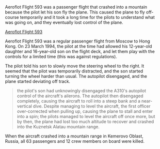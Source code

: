 Aeroflot Flight 593 was a passenger flight that crashed into a mountain because the pilot let his son fly the plane. This caused the plane to fly off-course temporarily and it took a long time for the pilots to understand what was going on, and they eventually lost control of the plane.

[Aeroflot Flight 593](https://en.wikipedia.org/wiki/Aeroflot_Flight_593)

Aeroflot Flight 593 was a regular passenger flight from Moscow to Hong Kong. On 23 March 1994, the pilot at the time had allowed his 12-year-old daughter and 16-year-old son on the flight deck, and let them play with the controls for a limited time (this was against regulations).

The pilot told his son to slowly move the steering wheel to the right. It seemed that the pilot was temporarily distracted, and the son started turning the wheel harder than usual. The autopilot disengaged, and the plane started deviating off track.

> the pilot's son had unknowingly disengaged the A310's autopilot control of the aircraft's ailerons. The autopilot then disengaged completely, causing the aircraft to roll into a steep bank and a near-vertical dive. Despite managing to level the aircraft, the first officer over-corrected when pulling up, causing the plane to stall and enter into a spin; the pilots managed to level the aircraft off once more, but by then, the plane had lost too much altitude to recover and crashed into the Kuznetsk Alatau mountain range.

When the aircraft crashed into a mountain range in Kemerovo Oblast, Russia, all 63 passengers and 12 crew members on board were killed.